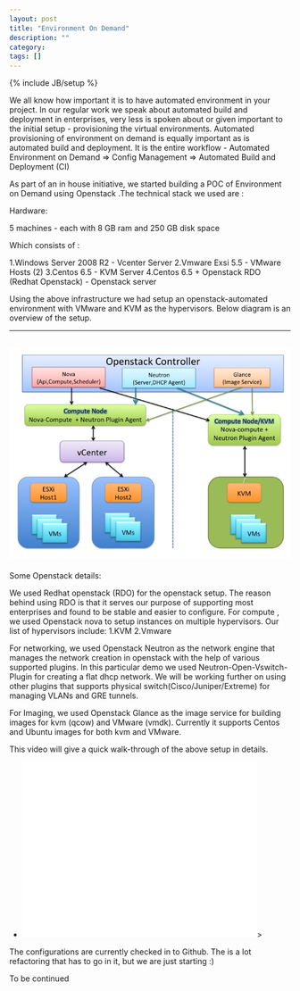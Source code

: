 ```yaml
---
layout: post
title: "Environment On Demand"
description: ""
category: 
tags: []
---
```

{% include JB/setup %}

We all know how important it is to have automated environment in your project. In our regular work we speak about automated build and deployment in enterprises, very less is spoken about or given important to the initial setup - provisioning the virtual environments. Automated provisioning of environment on demand is equally important as is automated build and deployment. It is the entire workflow - Automated Environment on Demand => Config Management => Automated Build and Deployment (CI)

As part of an in house initiative, we started building a POC of Environment on Demand using Openstack .The technical stack we used are :

Hardware:

5 machines - each with 8 GB ram and 250 GB disk space

Which consists of :

1.Windows Server 2008 R2 - Vcenter Server
2.Vmware Exsi 5.5 - VMware Hosts (2)
3.Centos 6.5 - KVM Server
4.Centos 6.5 + Openstack RDO (Redhat Openstack) - Openstack server

Using the above infrastructure we had setup an openstack-automated environment with VMware and KVM as the hypervisors. Below diagram is an overview of the setup.

---------------------------------
![screenshot1](/images/Slide1.jpg)
---------------------------------

Some Openstack details:

We used Redhat openstack (RDO) for the openstack setup. The reason behind using RDO is that it serves our purpose of supporting most enterprises and found to be stable and easier to configure.
For compute , we used Openstack nova to setup instances on multiple hypervisors. Our list of hypervisors include:
1.KVM
2.Vmware

For networking, we used Openstack Neutron as the network engine that manages the network creation in openstack with the help of various supported plugins. In this particular demo we used Neutron-Open-Vswitch-Plugin for creating a flat dhcp network. 
We will be working further on using other plugins that supports physical switch(Cisco/Juniper/Extreme) for managing VLANs and GRE tunnels.

For Imaging, we used Openstack Glance as the image service for building images for kvm (qcow) and VMware (vmdk). Currently it supports Centos and Ubuntu images for both kvm and VMware.

This video will give a quick walk-through of the above setup in details. 
<ul>
  <li>
  <iframe width="420" height="315" src="//www.youtube.com/embed/TlHS8e44BEo" frameborder="0" allowfullscreen></iframe>>
</li>
</ul>


The configurations are currently checked in to Github. The is a lot refactoring that has to go in it, but we are just starting :)

To be continued 
